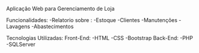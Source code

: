 Aplicação Web para Gerenciamento de Loja

Funcionalidades:
-Relatorio sobre :
 -Estoque
 -Clientes
 -Manutenções
 -Lavagens
 -Abastecimentos

Tecnologias Utilizadas:
Front-End:
-HTML
-CSS
-Bootstrap
Back-End:
-PHP
-SQLServer
